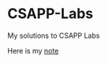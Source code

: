 # CSAPP-Labs
My solutions to CSAPP Labs

Here is my [note](https://github.com/huangrt01/CS-Notes/blob/master/Notes/Output/CSAPP-Labs.md)
